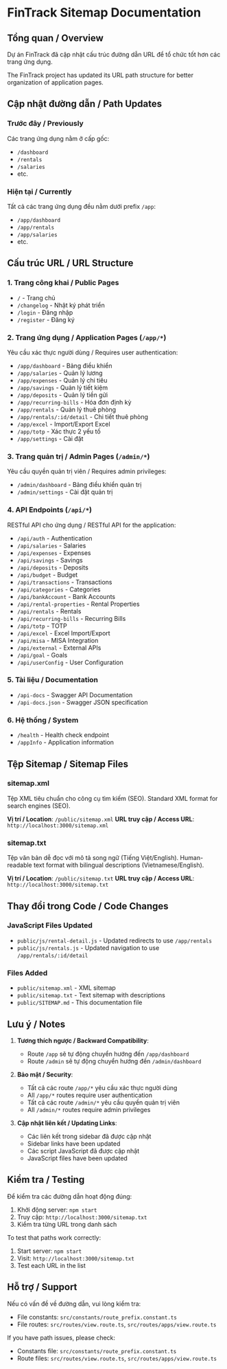 # FinTrack Sitemap Documentation

## Tổng quan / Overview

Dự án FinTrack đã cập nhật cấu trúc đường dẫn URL để tổ chức tốt hơn các trang ứng dụng.

The FinTrack project has updated its URL path structure for better organization of application pages.

## Cập nhật đường dẫn / Path Updates

### Trước đây / Previously
Các trang ứng dụng nằm ở cấp gốc:
- `/dashboard` 
- `/rentals`
- `/salaries`
- etc.

### Hiện tại / Currently
Tất cả các trang ứng dụng đều nằm dưới prefix `/app`:
- `/app/dashboard`
- `/app/rentals`
- `/app/salaries`
- etc.

## Cấu trúc URL / URL Structure

### 1. Trang công khai / Public Pages
- `/` - Trang chủ
- `/changelog` - Nhật ký phát triển
- `/login` - Đăng nhập
- `/register` - Đăng ký

### 2. Trang ứng dụng / Application Pages (`/app/*`)
Yêu cầu xác thực người dùng / Requires user authentication:
- `/app/dashboard` - Bảng điều khiển
- `/app/salaries` - Quản lý lương
- `/app/expenses` - Quản lý chi tiêu
- `/app/savings` - Quản lý tiết kiệm
- `/app/deposits` - Quản lý tiền gửi
- `/app/recurring-bills` - Hóa đơn định kỳ
- `/app/rentals` - Quản lý thuê phòng
- `/app/rentals/:id/detail` - Chi tiết thuê phòng
- `/app/excel` - Import/Export Excel
- `/app/totp` - Xác thực 2 yếu tố
- `/app/settings` - Cài đặt

### 3. Trang quản trị / Admin Pages (`/admin/*`)
Yêu cầu quyền quản trị viên / Requires admin privileges:
- `/admin/dashboard` - Bảng điều khiển quản trị
- `/admin/settings` - Cài đặt quản trị

### 4. API Endpoints (`/api/*`)
RESTful API cho ứng dụng / RESTful API for the application:
- `/api/auth` - Authentication
- `/api/salaries` - Salaries
- `/api/expenses` - Expenses
- `/api/savings` - Savings
- `/api/deposits` - Deposits
- `/api/budget` - Budget
- `/api/transactions` - Transactions
- `/api/categories` - Categories
- `/api/bankAccount` - Bank Accounts
- `/api/rental-properties` - Rental Properties
- `/api/rentals` - Rentals
- `/api/recurring-bills` - Recurring Bills
- `/api/totp` - TOTP
- `/api/excel` - Excel Import/Export
- `/api/misa` - MISA Integration
- `/api/external` - External APIs
- `/api/goal` - Goals
- `/api/userConfig` - User Configuration

### 5. Tài liệu / Documentation
- `/api-docs` - Swagger API Documentation
- `/api-docs.json` - Swagger JSON specification

### 6. Hệ thống / System
- `/health` - Health check endpoint
- `/appInfo` - Application information

## Tệp Sitemap / Sitemap Files

### sitemap.xml
Tệp XML tiêu chuẩn cho công cụ tìm kiếm (SEO).
Standard XML format for search engines (SEO).

**Vị trí / Location**: `/public/sitemap.xml`
**URL truy cập / Access URL**: `http://localhost:3000/sitemap.xml`

### sitemap.txt
Tệp văn bản dễ đọc với mô tả song ngữ (Tiếng Việt/English).
Human-readable text format with bilingual descriptions (Vietnamese/English).

**Vị trí / Location**: `/public/sitemap.txt`
**URL truy cập / Access URL**: `http://localhost:3000/sitemap.txt`

## Thay đổi trong Code / Code Changes

### JavaScript Files Updated
- `public/js/rental-detail.js` - Updated redirects to use `/app/rentals`
- `public/js/rentals.js` - Updated navigation to use `/app/rentals/:id/detail`

### Files Added
- `public/sitemap.xml` - XML sitemap
- `public/sitemap.txt` - Text sitemap with descriptions
- `public/SITEMAP.md` - This documentation file

## Lưu ý / Notes

1. **Tương thích ngược / Backward Compatibility**: 
   - Route `/app` sẽ tự động chuyển hướng đến `/app/dashboard`
   - Route `/admin` sẽ tự động chuyển hướng đến `/admin/dashboard`

2. **Bảo mật / Security**:
   - Tất cả các route `/app/*` yêu cầu xác thực người dùng
   - All `/app/*` routes require user authentication
   - Tất cả các route `/admin/*` yêu cầu quyền quản trị viên
   - All `/admin/*` routes require admin privileges

3. **Cập nhật liên kết / Updating Links**:
   - Các liên kết trong sidebar đã được cập nhật
   - Sidebar links have been updated
   - Các script JavaScript đã được cập nhật
   - JavaScript files have been updated

## Kiểm tra / Testing

Để kiểm tra các đường dẫn hoạt động đúng:
1. Khởi động server: `npm start`
2. Truy cập: `http://localhost:3000/sitemap.txt`
3. Kiểm tra từng URL trong danh sách

To test that paths work correctly:
1. Start server: `npm start`
2. Visit: `http://localhost:3000/sitemap.txt`
3. Test each URL in the list

## Hỗ trợ / Support

Nếu có vấn đề về đường dẫn, vui lòng kiểm tra:
- File constants: `src/constants/route_prefix.constant.ts`
- File routes: `src/routes/view.route.ts`, `src/routes/apps/view.route.ts`

If you have path issues, please check:
- Constants file: `src/constants/route_prefix.constant.ts`
- Route files: `src/routes/view.route.ts`, `src/routes/apps/view.route.ts`
